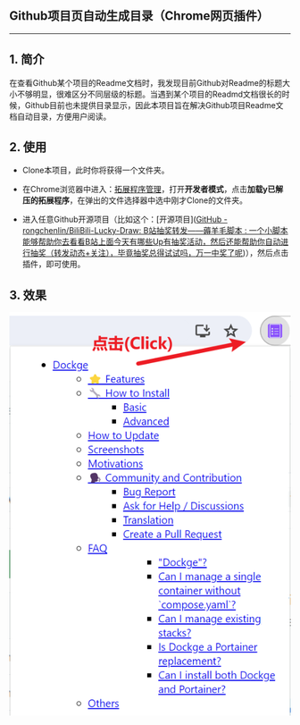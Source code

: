 

## Github项目页自动生成目录（Chrome网页插件）

-------

## 1. 简介

在查看Github某个项目的Readme文档时，我发现目前Github对Readme的标题大小不够明显，很难区分不同层级的标题。当遇到某个项目的Readmd文档很长的时候，Github目前也未提供目录显示，因此本项目旨在解决Github项目Readme文档自动目录，方便用户阅读。

## 2. 使用

- Clone本项目，此时你将获得一个文件夹。

- 在Chrome浏览器中进入：[拓展程序管理](chrome://extensions/)，打开**开发者模式**，点击**加载y已解压的拓展程序**，在弹出的文件选择器中选中刚才Clone的文件夹。

- 进入任意Github开源项目（比如这个：[开源项目]([GitHub - rongchenlin/BiliBili-Lucky-Draw: B站抽奖转发——薅羊毛脚本 : 一个小脚本能够帮助你去看看B站上面今天有哪些Up有抽奖活动，然后还能帮助你自动进行抽奖（转发动态+关注），毕竟抽奖总得试试吗，万一中奖了呢](https://github.com/rongchenlin/BiliBili-Lucky-Draw))），然后点击插件，即可使用。

## 3. 效果

<img title="" src="./images/Readme.assets/2024-02-21-13-43-39-image.png" alt="" data-align="center">
